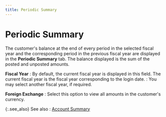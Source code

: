 ```yaml
---
title: Periodic Summary
---
```


# Periodic Summary


The customer's balance at the end of every period in the selected fiscal  year and the corresponding period in the previous fiscal year are displayed  in the **Periodic Summary** tab. The  balance displayed is the sum of the posted and unposted  amounts.


**Fiscal Year**
: By default, the current fiscal year is displayed  in this field. The current fiscal year is the fiscal year corresponding  to the login date.
: You may select another fiscal year, if required.


**Foreign Exchange**
: Select this option to view all amounts in the customer's  currency.


{:.see_also}
See also
: [Account  Summary]({{site.mc_baseurl}}/customers-browser/information-available/history/account-summary/account_summary_customers.html)
